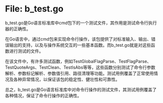 # File: b_test.go

b_test.go是Go语言标准库中cmd包下的一个测试文件，其作用是测试命令行执行器的正确性。

在Go语言中，通过cmd包来实现命令行操作，该包提供了对标准输入、输出、错误输出的支持，以及与操作系统交互的一些基本函数。而b_test.go就是对这些函数进行测试的文件。

在该文件中，有许多测试函数，例如TestGlobalFlagParse、TestFlagParse、TestQuoteArgs、TestClean、TestIsAbs等等，这些函数分别测试了命令行参数解析、参数标记解析、参数值引用、路径清理等功能。测试用例覆盖了正常使用情况及各种异常情况，以保证该包的稳定性、健壮性和可靠性。

总之，b_test.go是Go语言标准库中对命令行操作的测试文件，其测试用例覆盖了各种情况，保证了命令行操作的正确性。

